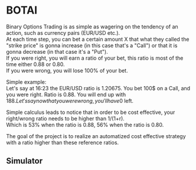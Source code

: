# BOTAI
Binary Options Trading is as simple as wagering on the tendency of an action, such as currency pairs (EUR/USD etc.).  
At each time step, you can bet a certain amount X that  what they called the "strike price" is gonna increase (in this case that's a "Call") or that it is gonna decrease (in that case it's a "Put").  
If you were right, you will earn a ratio of your bet, this ratio is most of the time either 0.88 or 0.80.  
If you were wrong, you will lose 100% of your bet.  

Simple example:  
Let's say at 16:23 the EUR/USD ratio is 1.20675. You bet 100$ on a Call, and you were right. Ratio is 0.88. You will end up with 188$. Let's say now that you were wrong, you'll have 0$ left.  

Simple calculus leads to notice that in order to be cost effective, your right/wrong ratio needs to be higher than 1/(1+r).  
Which is 53% when the ratio is 0.88, 56% when the ratio is 0.80.  

The goal of the project is to realize an automatized cost effective strategy with a ratio higher than these reference ratios.  
## Simulator
